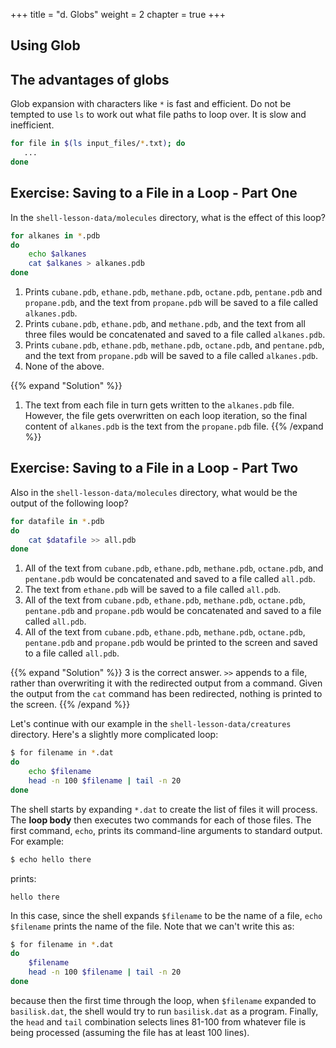 +++
title = "d. Globs"
weight = 2
chapter = true
+++

## Using Glob


## The advantages of globs
Glob expansion with characters like `*` is fast and efficient. Do not be tempted to use `ls`
to work out what file paths to loop over. It is slow and inefficient.

```Bash
for file in $(ls input_files/*.txt); do
   ...
done
```

## Exercise: Saving to a File in a Loop - Part One

In the `shell-lesson-data/molecules` directory, what is the effect of this loop?

```Bash
for alkanes in *.pdb
do
    echo $alkanes
    cat $alkanes > alkanes.pdb
done
```

1.  Prints `cubane.pdb`, `ethane.pdb`, `methane.pdb`, `octane.pdb`, `pentane.pdb` and
   `propane.pdb`, and the text from `propane.pdb` will be saved to a file called `alkanes.pdb`.
2.  Prints `cubane.pdb`, `ethane.pdb`, and `methane.pdb`, and the text from all three files
    would be concatenated and saved to a file called `alkanes.pdb`.
3.  Prints `cubane.pdb`, `ethane.pdb`, `methane.pdb`, `octane.pdb`, and `pentane.pdb`,
    and the text from `propane.pdb` will be saved to a file called `alkanes.pdb`.
4.  None of the above.

{{% expand "Solution" %}}
1. The text from each file in turn gets written to the `alkanes.pdb` file.
However, the file gets overwritten on each loop iteration, so the final content of `alkanes.pdb`
is the text from the `propane.pdb` file.
{{% /expand %}}

## Exercise: Saving to a File in a Loop - Part Two

Also in the `shell-lesson-data/molecules` directory,
what would be the output of the following loop?

```Bash
for datafile in *.pdb
do
    cat $datafile >> all.pdb
done
```

1.  All of the text from `cubane.pdb`, `ethane.pdb`, `methane.pdb`, `octane.pdb`, and
    `pentane.pdb` would be concatenated and saved to a file called `all.pdb`.
2.  The text from `ethane.pdb` will be saved to a file called `all.pdb`.
3.  All of the text from `cubane.pdb`, `ethane.pdb`, `methane.pdb`, `octane.pdb`, `pentane.pdb`
    and `propane.pdb` would be concatenated and saved to a file called `all.pdb`.
4.  All of the text from `cubane.pdb`, `ethane.pdb`, `methane.pdb`, `octane.pdb`, `pentane.pdb`
    and `propane.pdb` would be printed to the screen and saved to a file called `all.pdb`.

{{% expand "Solution" %}}
3 is the correct answer. `>>` appends to a file, rather than overwriting it with the redirected
output from a command.
Given the output from the `cat` command has been redirected, nothing is printed to the screen.
{{% /expand %}}

Let's continue with our example in the `shell-lesson-data/creatures` directory.
Here's a slightly more complicated loop:

```Bash
$ for filename in *.dat
do
    echo $filename
    head -n 100 $filename | tail -n 20
done
```

The shell starts by expanding `*.dat` to create the list of files it will process.
The **loop body** then executes two commands for each of those files.
The first command, `echo`, prints its command-line arguments to standard output.
For example:

```Bash
$ echo hello there
```

prints:

~~~
hello there
~~~

In this case,
since the shell expands `$filename` to be the name of a file,
`echo $filename` prints the name of the file.
Note that we can't write this as:

```Bash
$ for filename in *.dat
do
    $filename
    head -n 100 $filename | tail -n 20
done
```

because then the first time through the loop, when `$filename` expanded to
`basilisk.dat`, the shell would try to run `basilisk.dat` as a program.
Finally, the `head` and `tail` combination selects lines 81-100 from whatever 
file is being processed (assuming the file has at least 100 lines).